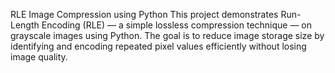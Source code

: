 RLE Image Compression using Python
This project demonstrates Run-Length Encoding (RLE) — a simple lossless compression technique — on grayscale images using Python. The goal is to reduce image storage size by identifying and encoding repeated pixel values efficiently without losing image quality.
